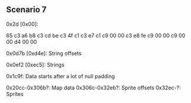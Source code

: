 Scenario 7
----------

0x2d [0x00]:

65
c3 a6 b8
c3 cd be
c3 4f c1
c3 e7 c1
c9 00 00
c3 e8 fe
c9 00 00
c9 00 00
d4 00 00

0x0d7b [0xd4e]: String offsets

0x0ef2 [0xec5]: Strings

0x1c9f: Data starts after a lot of null padding

0x20cc-0x306b?: Map data
0x306c-0x32eb?: Sprite offsets
0x32ec-?: Sprites